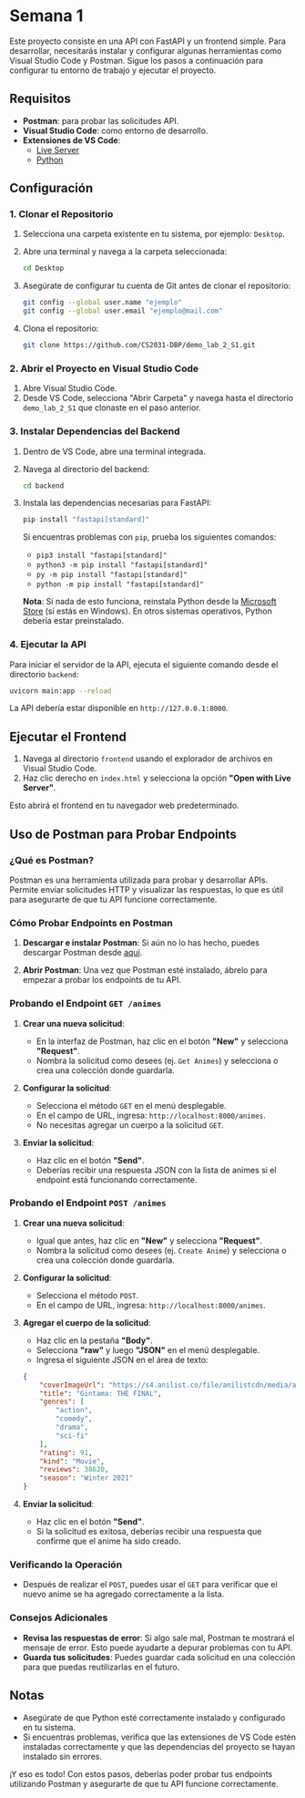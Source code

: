 # Semana 1

Este proyecto consiste en una API con FastAPI y un frontend simple. Para desarrollar, necesitarás instalar y configurar algunas herramientas como Visual Studio Code y Postman. Sigue los pasos a continuación para configurar tu entorno de trabajo y ejecutar el proyecto.

## Requisitos

- **Postman**: para probar las solicitudes API.
- **Visual Studio Code**: como entorno de desarrollo.
- **Extensiones de VS Code**:
  - [Live Server](https://marketplace.visualstudio.com/items?itemName=ritwickdey.LiveServer)
  - [Python](https://marketplace.visualstudio.com/items?itemName=ms-python.python)

## Configuración

### 1. Clonar el Repositorio

1. Selecciona una carpeta existente en tu sistema, por ejemplo: `Desktop`.
2. Abre una terminal y navega a la carpeta seleccionada:

   ```bash
   cd Desktop
   ```

3. Asegúrate de configurar tu cuenta de Git antes de clonar el repositorio:

   ```bash
   git config --global user.name "ejemplo"
   git config --global user.email "ejemplo@mail.com"
   ```

4. Clona el repositorio:

   ```bash
   git clone https://github.com/CS2031-DBP/demo_lab_2_S1.git
   ```

### 2. Abrir el Proyecto en Visual Studio Code

1. Abre Visual Studio Code.
2. Desde VS Code, selecciona "Abrir Carpeta" y navega hasta el directorio `demo_lab_2_S1` que clonaste en el paso anterior.

### 3. Instalar Dependencias del Backend

1. Dentro de VS Code, abre una terminal integrada.
2. Navega al directorio del backend:

   ```bash
   cd backend
   ```

3. Instala las dependencias necesarias para FastAPI:

   ```bash
   pip install "fastapi[standard]"
   ```

   Si encuentras problemas con `pip`, prueba los siguientes comandos:

   - `pip3 install "fastapi[standard]"`
   - `python3 -m pip install "fastapi[standard]"`
   - `py -m pip install "fastapi[standard]"`
   - `python -m pip install "fastapi[standard]"`

   **Nota**: Si nada de esto funciona, reinstala Python desde la [Microsoft Store](https://apps.microsoft.com/store/detail/python-39/9P7QFQMJRFP7) (si estás en Windows). En otros sistemas operativos, Python debería estar preinstalado.

### 4. Ejecutar la API

Para iniciar el servidor de la API, ejecuta el siguiente comando desde el directorio `backend`:

```bash
uvicorn main:app --reload
```

La API debería estar disponible en `http://127.0.0.1:8000`.

## Ejecutar el Frontend

1. Navega al directorio `frontend` usando el explorador de archivos en Visual Studio Code.
2. Haz clic derecho en `index.html` y selecciona la opción **"Open with Live Server"**.

Esto abrirá el frontend en tu navegador web predeterminado.

## Uso de Postman para Probar Endpoints

### ¿Qué es Postman?
Postman es una herramienta utilizada para probar y desarrollar APIs. Permite enviar solicitudes HTTP y visualizar las respuestas, lo que es útil para asegurarte de que tu API funcione correctamente.

### Cómo Probar Endpoints en Postman

1. **Descargar e instalar Postman**: Si aún no lo has hecho, puedes descargar Postman desde [aquí](https://www.postman.com/downloads/).

2. **Abrir Postman**: Una vez que Postman esté instalado, ábrelo para empezar a probar los endpoints de tu API.

### Probando el Endpoint `GET /animes`

1. **Crear una nueva solicitud**:
   - En la interfaz de Postman, haz clic en el botón **"New"** y selecciona **"Request"**.
   - Nombra la solicitud como desees (ej. `Get Animes`) y selecciona o crea una colección donde guardarla.

2. **Configurar la solicitud**:
   - Selecciona el método `GET` en el menú desplegable.
   - En el campo de URL, ingresa: `http://localhost:8000/animes`.
   - No necesitas agregar un cuerpo a la solicitud `GET`.

3. **Enviar la solicitud**:
   - Haz clic en el botón **"Send"**.
   - Deberías recibir una respuesta JSON con la lista de animes si el endpoint está funcionando correctamente.

### Probando el Endpoint `POST /animes`

1. **Crear una nueva solicitud**:
   - Igual que antes, haz clic en **"New"** y selecciona **"Request"**.
   - Nombra la solicitud como desees (ej. `Create Anime`) y selecciona o crea una colección donde guardarla.

2. **Configurar la solicitud**:
   - Selecciona el método `POST`.
   - En el campo de URL, ingresa: `http://localhost:8000/animes`.

3. **Agregar el cuerpo de la solicitud**:
   - Haz clic en la pestaña **"Body"**.
   - Selecciona **"raw"** y luego **"JSON"** en el menú desplegable.
   - Ingresa el siguiente JSON en el área de texto:

   ```json
   {
       "coverImageUrl": "https://s4.anilist.co/file/anilistcdn/media/anime/cover/medium/bx114129-RLgSuh6YbeYx.jpg",
       "title": "Gintama: THE FINAL",
       "genres": [
           "action",
           "comedy",
           "drama",
           "sci-fi"
       ],
       "rating": 91,
       "kind": "Movie",
       "reviews": 38620,
       "season": "Winter 2021"
   }
   ```

4. **Enviar la solicitud**:
   - Haz clic en el botón **"Send"**.
   - Si la solicitud es exitosa, deberías recibir una respuesta que confirme que el anime ha sido creado.

### Verificando la Operación
- Después de realizar el `POST`, puedes usar el `GET` para verificar que el nuevo anime se ha agregado correctamente a la lista.

### Consejos Adicionales
- **Revisa las respuestas de error**: Si algo sale mal, Postman te mostrará el mensaje de error. Esto puede ayudarte a depurar problemas con tu API.
- **Guarda tus solicitudes**: Puedes guardar cada solicitud en una colección para que puedas reutilizarlas en el futuro.

  
## Notas

- Asegúrate de que Python esté correctamente instalado y configurado en tu sistema.
- Si encuentras problemas, verifica que las extensiones de VS Code estén instaladas correctamente y que las dependencias del proyecto se hayan instalado sin errores.
  
¡Y eso es todo! Con estos pasos, deberías poder probar tus endpoints utilizando Postman y asegurarte de que tu API funcione correctamente.
